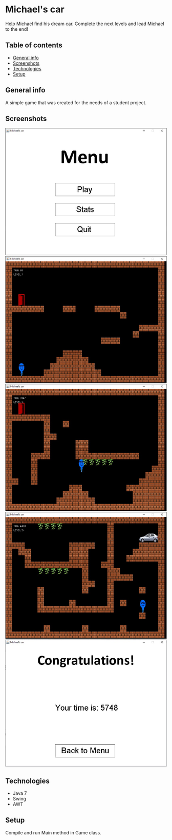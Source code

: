 # Michael's car
Help Michael find his dream car. Complete the next levels and lead Michael to the end!

## Table of contents
* [General info](#general-info)
* [Screenshots](#screenshots)
* [Technologies](#technologies)
* [Setup](#setup)

## General info
A simple game that was created for the needs of a student project.

## Screenshots
![Menu example](./docs/img/menu.jpg)
![Level1 example](./docs/img/level1.jpg)
![Level2 example](./docs/img/level2.jpg)
![Level3 example](./docs/img/level3.jpg)
![End example](./docs/img/end.jpg)

## Technologies
* Java 7
* Swing
* AWT

## Setup
Compile and run Main method in Game class.
